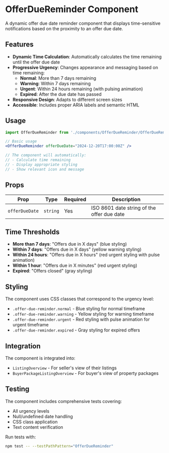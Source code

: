 # OfferDueReminder Component

A dynamic offer due date reminder component that displays time-sensitive notifications based on the proximity to an offer due date.

## Features

- **Dynamic Time Calculation**: Automatically calculates the time remaining until the offer due date
- **Progressive Urgency**: Changes appearance and messaging based on time remaining:
  - **Normal**: More than 7 days remaining
  - **Warning**: Within 7 days remaining
  - **Urgent**: Within 24 hours remaining (with pulsing animation)
  - **Expired**: After the due date has passed
- **Responsive Design**: Adapts to different screen sizes
- **Accessible**: Includes proper ARIA labels and semantic HTML

## Usage

```jsx
import OfferDueReminder from './components/OfferDueReminder/OfferDueReminder';

// Basic usage
<OfferDueReminder offerDueDate="2024-12-20T17:00:00Z" />

// The component will automatically:
// - Calculate time remaining
// - Display appropriate styling
// - Show relevant icon and message
```

## Props

| Prop | Type | Required | Description |
|------|------|----------|-------------|
| `offerDueDate` | `string` | Yes | ISO 8601 date string of the offer due date |

## Time Thresholds

- **More than 7 days**: "Offers due in X days" (blue styling)
- **Within 7 days**: "Offers due in X days" (yellow warning styling)
- **Within 24 hours**: "Offers due in X hours" (red urgent styling with pulse animation)
- **Within 1 hour**: "Offers due in X minutes" (red urgent styling)
- **Expired**: "Offers closed" (gray styling)

## Styling

The component uses CSS classes that correspond to the urgency level:
- `.offer-due-reminder.normal` - Blue styling for normal timeframe
- `.offer-due-reminder.warning` - Yellow styling for warning timeframe
- `.offer-due-reminder.urgent` - Red styling with pulse animation for urgent timeframe
- `.offer-due-reminder.expired` - Gray styling for expired offers

## Integration

The component is integrated into:
- `ListingOverview` - For seller's view of their listings
- `BuyerPackageListingOverview` - For buyer's view of property packages

## Testing

The component includes comprehensive tests covering:
- All urgency levels
- Null/undefined date handling
- CSS class application
- Text content verification

Run tests with:
```bash
npm test -- --testPathPattern="OfferDueReminder"
``` 
